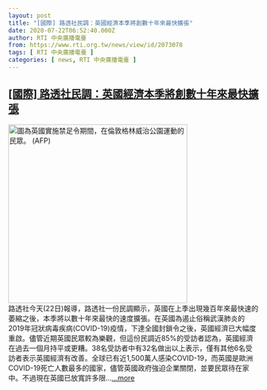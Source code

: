 ```yaml
---
layout: post
title: "[國際] 路透社民調：英國經濟本季將創數十年來最快擴張"
date: 2020-07-22T06:52:40.000Z
author: RTI 中央廣播電臺
from: https://www.rti.org.tw/news/view/id/2073078
tags: [ RTI 中央廣播電臺 ]
categories: [ news, RTI 中央廣播電臺 ]
---
```

<!--1595400760000-->
[[國際] 路透社民調：英國經濟本季將創數十年來最快擴張](https://www.rti.org.tw/news/view/id/2073078)
------

<div>
<img src="https://static.rti.org.tw/assets/thumbnails/2020/04/27/cbf17438e77412e90e94ea511fd4d6e8.jpg" width="360" alt="圖為英國實施禁足令期間，在倫敦格林威治公園運動的民眾。 (AFP)" title="圖為英國實施禁足令期間，在倫敦格林威治公園運動的民眾。 (AFP)"><br>路透社今天(22日)報導，路透社一份民調顯示，英國在上季出現幾百年來最快速的萎縮之後，本季將以數十年來最快的速度擴張。在英國為遏止俗稱武漢肺炎的2019年冠狀病毒疾病(COVID-19)疫情，下達全國封鎖令之後，英國經濟已大幅度重啟。儘管近期英國民眾較為樂觀，但這份民調近85%的受訪者認為，英國經濟在過去一個月持平或更糟。38名受訪者中有32名做出以上表示，僅有其他6名受訪者表示英國經濟有改善。全球已有近1,500萬人感染COVID-19，而英國是歐洲COVID-19死亡人數最多的國家，儘管英國政府強迫企業關閉，並要民眾待在家中。不過現在英國已放寬許多限...<a target="_blank" href="https://www.rti.org.tw/news/view/id/2073078">...more</a>
</div>
